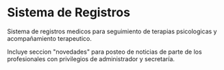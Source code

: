 # Sistema de Registros
Sistema de registros medicos para seguimiento de terapias psicologicas y acompañamiento terapeutico.

Incluye seccion "novedades" para posteo de noticias de parte de los profesionales con privilegios de administrador y secretaría.
